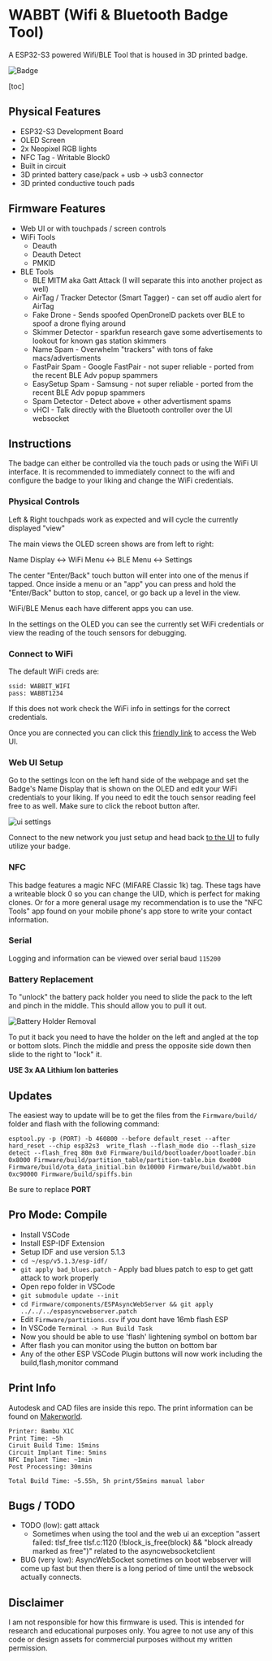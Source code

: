 # WABBT (Wifi & Bluetooth Badge Tool)

A ESP32-S3 powered Wifi/BLE Tool that is housed in 3D printed badge.

![Badge](./docs/img/wabbt_controls.png)

[toc]

## Physical Features
  * ESP32-S3 Development Board
  * OLED Screen
  * 2x Neopixel RGB lights
  * NFC Tag - Writable Block0
  * Built in circuit
  * 3D printed battery case/pack + usb -> usb3 connector
  * 3D printed conductive touch pads

## Firmware Features
  * Web UI or with touchpads / screen controls
  * WiFi Tools
    - Deauth
    - Deauth Detect
    - PMKID
  * BLE Tools
    - BLE MITM aka Gatt Attack (I will separate this into another project as well)
    - AirTag / Tracker Detector (Smart Tagger) - can set off audio alert for AirTag
    - Fake Drone - Sends spoofed OpenDroneID packets over BLE to spoof a drone flying around
    - Skimmer Detector - sparkfun research gave some advertisements to lookout for known gas station skimmers
    - Name Spam - Overwhelm "trackers" with tons of fake macs/advertisments
    - FastPair Spam - Google FastPair - not super reliable - ported from the recent BLE Adv popup spammers
    - EasySetup Spam - Samsung - not super reliable - ported from the recent BLE Adv popup spammers
    - Spam Detector - Detect above + other advertisment spams
    - vHCI - Talk directly with the Bluetooth controller over the UI websocket

## Instructions

The badge can either be controlled via the touch pads or using the WiFi UI interface. It is recommended to immediately connect to the wifi and configure the badge to your liking and change the WiFi credentials.

### Physical Controls

Left & Right touchpads work as expected and will cycle the currently displayed "view"

The main views the OLED screen shows are from left to right:

Name Display <-> WiFi Menu <-> BLE Menu <-> Settings

The center "Enter/Back" touch button will enter into one of the menus if tapped. Once inside a menu or an "app" you can press and hold the "Enter/Back" button to stop, cancel, or go back up a level in the view.

WiFi/BLE Menus each have different apps you can use.

In the settings on the OLED you can see the currently set WiFi credentials or view the reading of the touch sensors for debugging.

### Connect to WiFi

The default WiFi creds are:

```
ssid: WABBIT_WIFI
pass: WABBT1234
```

If this does not work check the WiFi info in settings for the correct credentials.

Once you are connected you can click this [friendly link](http://1.3.3.7) to access the Web UI.

### Web UI Setup

Go to the settings Icon on the left hand side of the webpage and set the Badge's Name Display that is shown on the OLED and edit your WiFi credentials to your liking. If you need to edit the touch sensor reading feel free to as well. Make sure to click the reboot button after.

![ui settings](./docs/img/wabbt_ui_settings.png)

Connect to the new network you just setup and head back [to the UI](http://1.3.3.7) to fully utilize your badge.

### NFC

This badge features a magic NFC (MIFARE Classic 1k) tag. These tags have a writeable block 0 so you can change the UID, which is perfect for making clones. Or for a more general usage my recommendation is to use the "NFC Tools" app found on your mobile phone's app store to write your contact information.

### Serial

Logging and information can be viewed over serial baud `115200`

### Battery Replacement

To "unlock" the battery pack holder you need to slide the pack to the left and pinch in the middle. This should allow you to pull it out.

![Battery Holder Removal](./docs/img/battery_holder_removal.jpg)

To put it back you need to have the holder on the left and angled at the top or bottom slots. Pinch the middle and press the opposite side down then slide to the right to "lock" it.

**USE 3x AA Lithium Ion batteries**

## Updates

The easiest way to update will be to get the files from the `Firmware/build/` folder and flash with the following command:

```
esptool.py -p (PORT) -b 460800 --before default_reset --after hard_reset --chip esp32s3  write_flash --flash_mode dio --flash_size detect --flash_freq 80m 0x0 Firmware/build/bootloader/bootloader.bin 0x8000 Firmware/build/partition_table/partition-table.bin 0xe000 Firmware/build/ota_data_initial.bin 0x10000 Firmware/build/wabbt.bin 0xc90000 Firmware/build/spiffs.bin
```

Be sure to replace **PORT**

## Pro Mode: Compile
  * Install VSCode
  * Install ESP-IDF Extension
  * Setup IDF and use version 5.1.3
  * `cd ~/esp/v5.1.3/esp-idf/`
  * `git apply bad_blues.patch` - Apply bad blues patch to esp to get gatt attack to work properly
  * Open repo folder in VSCode
  * `git submodule update --init`
  * `cd Firmware/components/ESPAsyncWebServer && git apply ../../../espasyncwebserver.patch`
  * Edit `Firmware/partitions.csv` if you dont have 16mb flash ESP
  * In VSCode `Terminal -> Run Build Task`
  * Now you should be able to use 'flash' lightening symbol on bottom bar
  * After flash you can monitor using the button on bottom bar
  * Any of the other ESP VSCode Plugin buttons will now work including the build,flash,monitor command

## Print Info

Autodesk and CAD files are inside this repo. The print information can be found on [Makerworld](https://makerworld.com/en/models/672277#profileId-600119).

```
Printer: Bambu X1C
Print Time: ~5h
Ciruit Build Time: 15mins
Circuit Implant Time: 5mins
NFC Implant Time: ~1min
Post Processing: 30mins

Total Build Time: ~5.55h, 5h print/55mins manual labor
```

## Bugs / TODO
* TODO (low): gatt attack 
  - Sometimes when using the tool and the web ui
    an exception "assert failed: tlsf_free tlsf.c:1120 (!block_is_free(block) && "block already marked as free")" related to the asyncwebsocketclient
* BUG (very low): AsyncWebSocket sometimes on boot webserver will come up fast but then 
there is a long period of time until the websock actually connects.

## Disclaimer

I am not responsible for how this firmware is used. This is intended for research and educational purposes only. You agree to not use any of this code or design assets for commercial purposes without my written permission.